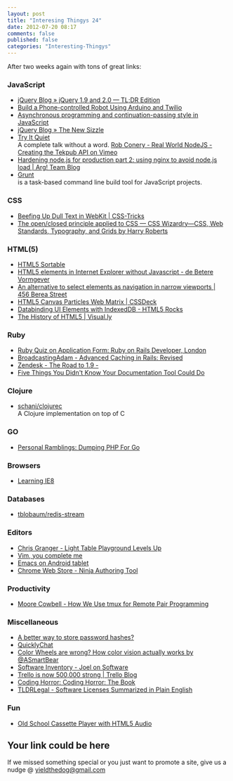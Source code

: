 ```yaml
---
layout: post
title: "Interesing Thingys 24"
date: 2012-07-20 08:17
comments: false
published: false
categories: "Interesting-Thingys"
---
```

After two weeks again with tons of great links:
<!-- More -->

### JavaScript
- [jQuery Blog » jQuery 1.9 and 2.0 — TL;DR Edition](http://blog.jquery.com/2012/07/01/jquery-1-9-and-2-0-tldr-edition/)
- [Build a Phone-controlled Robot Using Arduino and Twilio](http://www.twilio.com/blog/2012/06/build-a-phone-controlled-robot-using-node-js-arduino-rn-xv-wifly-arduinoand-twilio.html)
- [Asynchronous programming and continuation-passing style in JavaScript](http://www.2ality.com/2012/06/continuation-passing-style.html)
- [jQuery Blog » The New Sizzle](http://blog.jquery.com/2012/07/04/the-new-sizzle/)
- [Try It Quiet](http://wekeroad.com/2012/07/04/try-it-quiet)  
A complete talk without a word. [Rob Conery - Real World NodeJS - Creating the Tekpub API on Vimeo](http://vimeo.com/43548699)
- [Hardening node.js for production part 2: using nginx to avoid node.js load | Arg! Team Blog](http://blog.argteam.com/coding/hardening-node-js-for-production-part-2-using-nginx-to-avoid-node-js-load/)
- [Grunt](https://github.com/cowboy/grunt)  
 is a task-based command line build tool for JavaScript projects.

### CSS
- [Beefing Up Dull Text in WebKit | CSS-Tricks](http://css-tricks.com/beefing-up-dull-text-in-webkit/)
- [The open/closed principle applied to CSS — CSS Wizardry—CSS, Web Standards, Typography, and Grids by Harry Roberts](http://csswizardry.com/2012/06/the-open-closed-principle-applied-to-css/)

### HTML(5)
- [HTML5 Sortable](http://farhadi.ir/projects/html5sortable/)
- [HTML5 elements in Internet Explorer without Javascript - de Betere Vormgever](http://debeterevormgever.nl/en/articles/html5-elements-ie-without-javascript)
- [An alternative to select elements as navigation in narrow viewports | 456 Berea Street](http://www.456bereastreet.com/archive/201206/an_alternative_to_select_elements_as_navigation_in_narrow_viewports/)
- [HTML5 Canvas Particles Web Matrix | CSSDeck](http://cssdeck.com/item/602/html5-canvas-particles-web-matrix)
- [Databinding UI Elements with IndexedDB - HTML5 Rocks](http://www.html5rocks.com/en/tutorials/indexeddb/uidatabinding/)
- [The History of HTML5 | Visual.ly](http://visual.ly/history-html5)


### Ruby
- [Ruby Quiz on Application Form: Ruby on Rails Developer, London](http://www.alphasights.com/apply/ruby-developer-london)
- [BroadcastingAdam - Advanced Caching in Rails: Revised](http://www.broadcastingadam.com/2012/07/advanced_caching_revised/)
- [Zendesk - The Road to 1.9 -](http://www.zendesk.com/blog/upgrade-the-road-to-1-9)
- [Five Things You Didn&#39;t Know Your Documentation Tool Could Do](http://bostonrb.org/presentations/five-things-you-didnt-know-your-documentation-tool-could-do)

### Clojure
- [schani/clojurec](https://github.com/schani/clojurec)  
A Clojure implementation on top of C 

### GO
- [Personal Ramblings: Dumping PHP For Go](http://mikebeale.blogspot.co.at/2012/07/dumping-php-for-go.html)

### Browsers
- [Learning IE8](http://www.learningie8.com/)

### Databases
- [tblobaum/redis-stream](https://github.com/tblobaum/redis-stream)

### Editors
- [Chris Granger - Light Table Playground Levels Up](http://www.chris-granger.com/2012/07/09/light-table-playgrounds-level-up/)
- [Vim, you complete me](http://robots.thoughtbot.com/post/27041742805/vim-you-complete-me)
- [Emacs on Android tablet](http://identi.ca/notice/95457456)
- [Chrome Web Store - Ninja Authoring Tool](https://chrome.google.com/webstore/detail/jjdndclgmfdgpiccmlamlicfjmkognne/related)

### Productivity
- [Moore Cowbell - How We Use tmux for Remote Pair Programming](http://pivotallabs.com/users/joe/blog/articles/2199-how-we-use-tmux-for-remote-pair-programming)

### Miscellaneous
- [A better way to store password hashes?](http://www.opine.me/a-better-way-to-store-password-hashes/)
- [QuicklyChat](http://www.quicklychat.com/)
- [Color Wheels are wrong? How color vision actually works by @ASmartBear](http://blog.asmartbear.com/color-wheels.html)
- [Software Inventory - Joel on Software](http://www.joelonsoftware.com/items/2012/07/09.html)
- [Trello is now 500,000 strong | Trello Blog](http://blog.trello.com/trello-is-now-500000-strong/)
- [Coding Horror: Coding Horror: The Book](http://www.codinghorror.com/blog/2012/07/coding-horror-the-book.html)
- [TLDRLegal - Software Licenses Summarized in Plain English](http://www.tldrlegal.com/)

### Fun
- [Old School Cassette Player with HTML5 Audio](http://tympanus.net/Development/CassettePlayer/)


## Your link could be here

If we missed something special or you just want to promote a site, give us a nudge @ <a href='&#109;&#97;&#105;&#108;t&#111;&#58;%7&#57;&#105;eld&#116;%68%65do%67&#64;gmail&#37;2&#69;c&#37;6&#70;m'>y&#105;eldt&#104;&#101;dog&#64;&#103;mail&#46;&#99;&#111;m</a>
